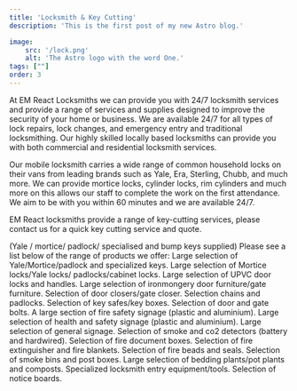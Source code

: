 ```yaml
---
title: 'Locksmith & Key Cutting'
description: 'This is the first post of my new Astro blog.'

image:
    src: '/lock.png' 
    alt: 'The Astro logo with the word One.'
tags: [""]
order: 3
---
```


At EM React Locksmiths we can provide you with 24/7 locksmith services and provide a range of services and supplies designed to improve the security of your home or business. We are available 24/7 for all types of lock repairs, lock changes, and emergency entry and traditional locksmithing. Our highly skilled locally based locksmiths can provide you with both commercial and residential locksmith services. 

Our mobile locksmith carries a wide range of common household locks on their vans from leading brands such as Yale, Era, Sterling, Chubb, and much more. We can provide mortice locks, cylinder locks, rim cylinders and much more on this allows our staff to complete the work on the first attendance. We aim to be with you within 60 minutes and we are available 24/7. 

EM React locksmiths provide a range of key-cutting services, please contact us for a quick key cutting service and quote. 

(Yale / mortice/ padlock/ specialised and bump keys supplied) Please see a list below of the range of products we offer: Large selection of Yale/Mortice/padlock and specialized keys. Large selection of Mortice locks/Yale locks/ padlocks/cabinet locks. Large selection of UPVC door locks and handles. Large selection of ironmongery door furniture/gate furniture. Selection of door closers/gate closer. Selection chains and padlocks. Selection of key safes/key boxes. Selection of door and gate bolts. A large section of fire safety signage (plastic and aluminium). Large selection of health and safety signage (plastic and aluminium). Large selection of general signage. Selection of smoke and co2 detectors (battery and hardwired). Selection of fire document boxes. Selection of fire extinguisher and fire blankets. Selection of fire beads and seals. Selection of smoke bins and post boxes. Large selection of bedding plants/pot plants and composts. Specialized locksmith entry equipment/tools. Selection of notice boards.